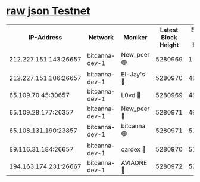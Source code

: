 [raw json Testnet](https://rpc-check.bcat.stavr.tech/bcat/rpc-bcat-result.json)
=


<table><tr><th>IP-Address</th><th>Network</th><th>Moniker</th><th>Latest Block Height</th><th>Earliest Block Height</th><th>Catching Up</th><th>Voting Power</th><th>Scan Time</th></tr><tr><td>212.227.151.143:26657</td><td>bitcanna-dev-1</td><td>New_peer 🟢</td><td>5280969</td><td>1</td><td>False</td><td>0</td><td>2023-11-29T17:54:10.951125744UTC</td></tr><tr><td>212.227.151.106:26657</td><td>bitcanna-dev-1</td><td>El-Jay's 🔴</td><td>5280970</td><td>4670391</td><td>False</td><td>2240570</td><td>2023-11-29T17:54:17.812419149UTC</td></tr><tr><td>65.109.70.45:30657</td><td>bitcanna-dev-1</td><td>L0vd 🔴</td><td>5280969</td><td>4828155</td><td>False</td><td>7920</td><td>2023-11-29T17:54:11.377234701UTC</td></tr><tr><td>65.109.28.177:26357</td><td>bitcanna-dev-1</td><td>New_peer 🔴</td><td>5280971</td><td>4952911</td><td>False</td><td>2237067</td><td>2023-11-29T17:54:18.648285240UTC</td></tr><tr><td>65.108.131.190:23857</td><td>bitcanna-dev-1</td><td>bitcanna 🟢</td><td>5280971</td><td>5180971</td><td>False</td><td>0</td><td>2023-11-29T17:54:19.026615963UTC</td></tr><tr><td>89.116.31.184:26657</td><td>bitcanna-dev-1</td><td>cardex 🔴</td><td>5280970</td><td>5185001</td><td>False</td><td>1</td><td>2023-11-29T17:54:18.235542591UTC</td></tr><tr><td>194.163.174.231:26667</td><td>bitcanna-dev-1</td><td>AVIAONE 🔴</td><td>5280972</td><td>5269261</td><td>False</td><td>1949865</td><td>2023-11-29T17:54:25.594187253UTC</td></tr></table>
